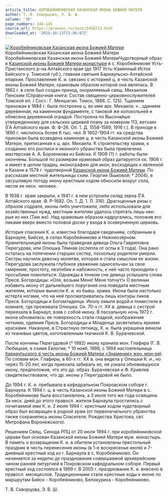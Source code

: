 ```yaml
---
article_title: КОРОБЕЙНИКОВСКАЯ КАЗАНСКАЯ ИКОНА БОЖИЕЙ МАТЕРИ
author: Т. В. Скворцова, Э. В. Ш.
volume: '38'
page_numbers: 144-145
source_url: https://pravenc.ru/text/2458723.html
downloaded_at: '2025-10-13T15:06:07Z'
---
```


[![Коробейниковская Казанская икона Божией Матери](https://pravenc.ru/data/2019/08/11/1236500854/i200.jpg "Кликните для увеличения картинки")](https://pravenc.ru/data/2019/08/11/1236500854/i400.jpg)Коробейниковская Казанская икона Божией Матери  
Коробейниковская Казанская икона Божией МатериЧудотворный образ в [Казанской иконы Божией Матери монастыре](<https://pravenc.ru/text/Казанской иконы Божией Матери монастыре.html>) в с. Коробейникове Усть-Пристанского р-на Алтайского края (до 1917 Усть-Каменный Исток Бийского у. Томской губ.), главная святыня Барнаульско-Алтайской епархии. Прославление К. и. связано с историей ц. в честь Казанской иконы Божией Матери, храмовым образом которой она являлась. В 1882 г. в селе был создан приход, окормляемый свящ. Михаилом Пенским (Справочная книга: Состав священно-церковнослужителей Томской еп. / Сост.: Г. Меншагин. Томск, 1886. С. 125). Тщанием прихожан в 1884 г. была построена ц. во имя арх. Михаила: «...зданием деревянная, на каменном фундаменте, с таковой же колокольней и обнесена деревянной оградой. Построена по Высочайше утвержденному для сельских церквей плану за номером 113, ветхая» (ГА Алтайского края. Ф. Ф-26. Оп. 1. Д. 1558-1569, 1916 г.). В приходе к 1890 г. числилось более 6 тыс. чел. В 1902-1904 гг. на средства прихожан была возведена каменная ц. в честь Казанской иконы Божией Матери, приписанная к ц. арх. Михаила. К строительству храма, к созданию его росписи и иконного убранства была привлечена мастерская А. А. Борзенкова из Бийска. К 1909 (?) г. работы были окончены. Большой по размерам храмовый образ датируется ок. 1906 г. и имеет в целом традиц. иконографию для икон, восходящих к явленной в Казани в 1579 г. чудотворной [Казанской иконе Божией Матери](<https://pravenc.ru/text/Казанская икона Божией Матери.html>). По рассказам местной жительницы схим. Георгии (Быковой; † 2004), в засушливую погоду икону крестным ходом обносили вокруг села, несли ее неск. человек.

В 1938 г. храм закрыли, к 1941 г. в нем устроили склад зерна (ГА Алтайского края. Ф. Р-1692. Оп. 1. Д. 1. Л. 316). Драгоценные ризы с образов содрали, иконы либо уничтожили, либо использовали для хозяйственных нужд, местным жителям удалось спрятать лишь нек-рые из них (Там же). Над храмовым образом надругались, положив его ликами вверх вместо половой доски у входа в оскверненную церковь.

История спасения К. и. известна благодаря сведениям, собранным в Барнауле, Бийске, в селах Коробейникове и Нижнеозёрном. Хранительницей иконы была праведная девица Ольга Гавриловна Перегудова, или Олюшка Тёмная (ослепла от оспы в 3 года). Она рано осталась на попечении старших сестер, поскольку родители умерли. Сестры научили девочку молитве, которая и стала смыслом ее жизни. Перегудова заслужила глубокое уважение односельчан за свое смирение, простоту, незлобие и набожность, к ней часто приходили с просьбами помолиться. Однажды в тонком сне девица услышала слова Пресв. Богородицы: «Оля, возьми Меня! Меня топчут!» О велении избавить икону от дальнейшего поругания она поведала местным жителям, которые вынесли К. и. из бывш. храма. Икона была настолько истерта ногами, что на ней просматривались лишь контуры ликов Пресв. Богородицы и Богомладенца. Икону омыли водой и поместили в комнате, где проживала Олюшка. Ок. 70-х гг. XX в. девица с сестрой переехала в Барнаул, взяв с собой икону. В пасхальную ночь 1972 г. икона обновилась: ее поверхность стала гладкой, изображения четкими, одеяния Пресв. Богородицы и Младенца засветились яркими красками. Накануне, в Страстную пятницу, К. и. была украшена венком из тканевых цветов, изготовленным ткачихой К. В. Бурачевской.

После кончины Перегудовой († 1982) икону хранила мон. Глафира (Г. В. Любицкая, в схиме Евлогия; † 10 нояб. 1996, с 1994 настоятельница [барнаульского в честь иконы Божией Матери «Знамение» жен. мон-ря](<https://pravenc.ru/text/БАРНАУЛЬСКИЙ В ЧЕСТЬ ИКОНЫ БОЖИЕЙ МАТЕРИ  ЗНАМЕНИЕ  ЖЕНСКИЙ МОНАСТЫРЬ.html>)). По словам мон. Глафиры, в 60-х гг. ХХ в. она видела у Олюшки К. и., но через 15-20 лет, когда приехала забирать ее, не узнала обновившуюся икону, предположив, что это др. образ. Бурачевская и Ф. Кривлев свидетельствовали, что др. иконы у Перегудовой не было.

До 1994 г. К. и. пребывала в кафедральном Покровском соборе г. Барнаула. К 1994 г. ц. в честь Казанской иконы Божией Матери в с. Коробейникове была восстановлена, а 3 июля того же года освящена. За неск. дней до этого правосл. жители Барнаула простились с почитаемой ими К. и. 2 июля 1994 г. крестным ходом чудотворный образ был возвращен в родной храм (от первоначального убранства также сохранились иконы Спасителя, Рождества Христова, свт. Митрофана Воронежского).

Решением Свящ. Синода РПЦ от 20 июля 1994 г. при коробейниковской церкви был основан Казанской иконы Божией Матери муж. монастырь. В память о возвращении К. и. в обители установлены престольный праздник в честь перенесения иконы (в 1-е воскресенье июля) и 7-дневный крестный ход из г. Барнаула в с. Коробейниково. Он начинается за неделю до празднования совершаемой архиерейским чином ранней литургией в Покровском кафедральном соборе. Первый крестный ход состоялся в 1999 г. В 2005 г. празднование К. и. внесено в правосл. месяцеслов. Традиционными стали крестные ходы к иконе по маршрутам Бийск - Коробейниково, Белокуриха - Коробейниково.

Т. В. Скворцова, Э. В. Ш.
